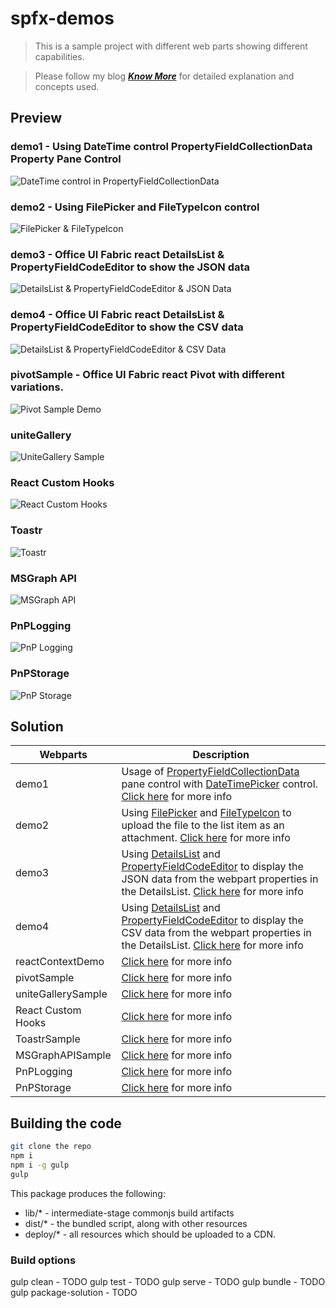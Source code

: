 # spfx-demos

>This is a sample project with different web parts showing different capabilities.

> Please follow my blog [**_Know More_**](https://windowssharepointserver.blogspot.com/) for detailed explanation and concepts used.

## Preview

### demo1 - Using DateTime control PropertyFieldCollectionData Property Pane Control
![DateTime control in PropertyFieldCollectionData](./assets/demo1.gif)

### demo2 - Using FilePicker and FileTypeIcon control
![FilePicker & FileTypeIcon](./assets/demo2.gif)

### demo3 - Office UI Fabric react DetailsList & PropertyFieldCodeEditor to show the JSON data
![DetailsList & PropertyFieldCodeEditor & JSON Data](./assets/demo3.gif)

### demo4 - Office UI Fabric react DetailsList & PropertyFieldCodeEditor to show the CSV data
![DetailsList & PropertyFieldCodeEditor & CSV Data](./assets/demo4.gif)

### pivotSample - Office UI Fabric react Pivot with different variations.
![Pivot Sample Demo](./assets/PivotSamples.gif)

### uniteGallery
![UniteGallery Sample](./assets/SPFx_UniteGallery.png)

### React Custom Hooks
![React Custom Hooks](./assets/SPFx_CustomHooks.png)

### Toastr
![Toastr](./assets/SPFx_Toastr.gif)

### MSGraph API
![MSGraph API](./assets/SPFx_MSGraphAPI.gif)

### PnPLogging
![PnP Logging](./assets/PnPLogging.png)

### PnPStorage
![PnP Storage](./assets/SPFx_PnPLocalStorage.png)

## Solution 

Webparts|Description
--------|---------
demo1 | Usage of [PropertyFieldCollectionData](https://sharepoint.github.io/sp-dev-fx-property-controls/controls/PropertyFieldCollectionData/) pane control with [DateTimePicker](https://sharepoint.github.io/sp-dev-fx-controls-react/controls/DateTimePicker/) control. [Click here](https://spknowledge.com/2020/02/29/spfx-using-datetime-control-propertyfieldcollectiondata-property-pane-control/) for more info
demo2 | Using [FilePicker](https://sharepoint.github.io/sp-dev-fx-controls-react/controls/FilePicker/) and [FileTypeIcon](https://sharepoint.github.io/sp-dev-fx-controls-react/controls/FileTypeIcon/) to upload the file to the list item as an attachment. [Click here](https://spknowledge.com/2020/02/29/spfx-using-filepicker-and-filetypeicon-control/) for more info
demo3 | Using [DetailsList](https://developer.microsoft.com/en-us/fabric#/controls/web/detailslist) and [PropertyFieldCodeEditor](https://sharepoint.github.io/sp-dev-fx-property-controls/controls/PropertyFieldCodeEditor/) to display the JSON data from the webpart properties in the DetailsList. [Click here](https://spknowledge.com/2020/03/21/spfx-office-ui-fabric-react-detailslist-propertyfieldcodeeditor-to-show-the-json-data/) for more info
demo4 | Using [DetailsList](https://developer.microsoft.com/en-us/fabric#/controls/web/detailslist) and [PropertyFieldCodeEditor](https://sharepoint.github.io/sp-dev-fx-property-controls/controls/PropertyFieldCodeEditor/) to display the CSV data from the webpart properties in the DetailsList. [Click here](https://spknowledge.com/2020/04/04/spfx-office-ui-fabric-react-detailslist-propertyfieldcodeeditor-to-show-the-csv-data/) for more info
reactContextDemo | [Click here](https://spknowledge.com/2020/05/13/using-react-context-api-in-spfx/) for more info
pivotSample | [Click here](https://spknowledge.com/2020/06/02/spfx-using-fluent-ui-pivot-control/) for more info
uniteGallerySample | [Click here](https://spknowledge.com/2020/06/14/spfx-using-unitegallery-jquery-plugin/) for more info
React Custom Hooks | [Click here](https://spknowledge.com/2020/06/14/spfx-using-custom-hooks/) for more info
ToastrSample | [Click here](https://spknowledge.com/2020/06/15/spfx-using-toastr-plugin/) for more info
MSGraphAPISample | [Click here](https://spknowledge.com/2020/06/22/spfx-using-msgraph-api/) for more info
PnPLogging | [Click here](https://spknowledge.com/2020/06/27/spfx-using-pnp-logging/) for more info
PnPStorage | [Click here](https://spknowledge.com/2020/06/28/spfx-using-pnpclientstorage/) for more info

## Building the code

```bash
git clone the repo
npm i
npm i -g gulp
gulp
```

This package produces the following:

* lib/* - intermediate-stage commonjs build artifacts
* dist/* - the bundled script, along with other resources
* deploy/* - all resources which should be uploaded to a CDN.

### Build options

gulp clean - TODO
gulp test - TODO
gulp serve - TODO
gulp bundle - TODO
gulp package-solution - TODO
